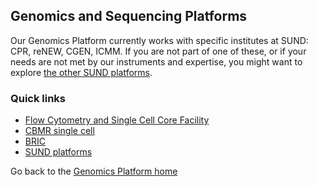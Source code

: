 ## Genomics and Sequencing Platforms

Our Genomics Platform currently works with specific institutes at SUND: CPR, reNEW, CGEN, ICMM.
If you are not part of one of these, or if your needs are not met by our instruments and expertise, you might want to explore [the other SUND platforms](https://sund.ku.dk/forskning/corefaciliteter/).

### Quick links
* [Flow Cytometry and Single Cell Core Facility](https://fcsc.ku.dk)  
* [CBMR single cell](https://cbmr.ku.dk/research-facilities/single-cell-omics/sequencing-only/)
* [BRIC](https://www.bric.ku.dk/core-facilities/sequencing/) 
* [SUND platforms](https://sund.ku.dk/forskning/corefaciliteter/) 

 
Go back to the [Genomics Platform home](https://sundgenomics.github.io)
